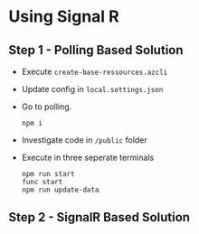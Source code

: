 # Using Signal R

## Step 1 - Polling Based Solution

- Execute `create-base-ressources.azcli`
- Update config in `local.settings.json`
- Go to polling. 

    ```
    npm i    
    ```
- Investigate code in `/public` folder

- Execute in three seperate terminals    

    ```
    npm run start
    func start
    npm run update-data
    ```

## Step 2 - SignalR Based Solution